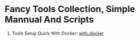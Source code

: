 # Fancy Tools Collection, Simple Mannual And Scripts

1. Tools Setup Quick With Docker: [with_docker](with_docker)

